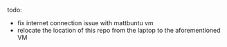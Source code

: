 todo:
- fix internet connection issue with mattbuntu vm
- relocate the location of this repo from the laptop to the aforementioned VM